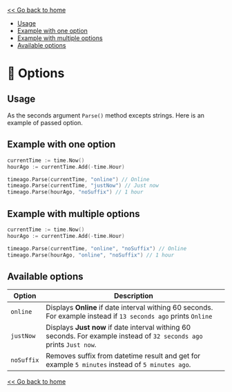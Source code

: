 [<< Go back to home](https://github.com/SerhiiCho/timeago/blob/master/README.md)

- [Usage](#usage)
- [Example with one option](#example-with-one-option)
- [Example with multiple options](#example-with-multiple-options)
- [Available options](#available-options)

# 🤲 Options

## Usage

As the seconds argument `Parse()` method excepts strings. Here is an example of passed option.

## Example with one option

```go
currentTime := time.Now()
hourAgo := currentTime.Add(-time.Hour)

timeago.Parse(currentTime, "online") // Online
timeago.Parse(currentTime, "justNow") // Just now
timeago.Parse(hourAgo, "noSuffix") // 1 hour
```

## Example with multiple options

```go
currentTime := time.Now()
hourAgo := currentTime.Add(-time.Hour)

timeago.Parse(currentTime, "online", "noSuffix") // Online
timeago.Parse(hourAgo, "online", "noSuffix") // 1 hour
```

## Available options

| Option | Description |
| --- | --- |
| `online` | Displays **Online** if date interval withing 60 seconds. For example instead if `13 seconds ago` prints `Online` |
| `justNow` | Displays **Just now** if date interval withing 60 seconds. For example instead of `32 seconds ago` prints `Just now`. |
| `noSuffix` | Removes suffix from datetime result and get for example `5 minutes` instead of `5 minutes ago`. |

[<< Go back to home](https://github.com/SerhiiCho/timeago/blob/master/README.md)